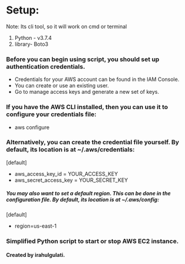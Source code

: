 # Setup:
Note: Its cli tool, so it will work on cmd or terminal
1. Python - v3.7.4
2. library- Boto3

### Before you can begin using script, you should set up authentication credentials. 
- Credentials for your AWS account can be found in the IAM Console. 
- You can create or use an existing user. 
- Go to manage access keys and generate a new set of keys.

### If you have the AWS CLI installed, then you can use it to configure your credentials file:
- aws configure
### Alternatively, you can create the credential file yourself. By default, its location is at ~/.aws/credentials:
[default]
- aws_access_key_id = YOUR_ACCESS_KEY
- aws_secret_access_key = YOUR_SECRET_KEY

##### You may also want to set a default region. This can be done in the configuration file. By default, its location is at ~/.aws/config:
[default]
- region=us-east-1

### Simplified Python script to start or stop AWS EC2 instance.
#### Created by irahulgulati.